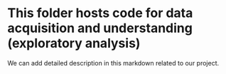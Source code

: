 # This folder hosts code for data acquisition and understanding (exploratory analysis)

We can add detailed description in this markdown related to our project.
